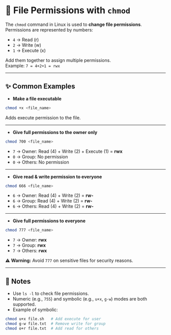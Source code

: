 # 🔐 File Permissions with `chmod`

The `chmod` command in Linux is used to **change file permissions**.  
Permissions are represented by numbers:

- `4` → Read (r)  
- `2` → Write (w)  
- `1` → Execute (x)  

Add them together to assign multiple permissions.  
Example: `7 = 4+2+1 = rwx`

---

## ✨ Common Examples

- **Make a file executable**
```bash
chmod +x <file_name>
```
Adds execute permission to the file.

---

- **Give full permissions to the owner only**
```bash
chmod 700 <file_name>
```
- `7` → Owner: Read (4) + Write (2) + Execute (1) = **rwx**  
- `0` → Group: No permission  
- `0` → Others: No permission  

---

- **Give read & write permission to everyone**
```bash
chmod 666 <file_name>
```
- `6` → Owner: Read (4) + Write (2) = **rw-**  
- `6` → Group: Read (4) + Write (2) = **rw-**  
- `6` → Others: Read (4) + Write (2) = **rw-**

---

- **Give full permissions to everyone**
```bash
chmod 777 <file_name>
```
- `7` → Owner: **rwx**  
- `7` → Group: **rwx**  
- `7` → Others: **rwx**  

⚠️ **Warning:** Avoid `777` on sensitive files for security reasons.

---

## 📝 Notes

- Use `ls -l` to check file permissions.  
- Numeric (e.g., `755`) and symbolic (e.g., `u+x`, `g-w`) modes are both supported.  
- Example of symbolic:
```bash
chmod u+x file.sh   # Add execute for user
chmod g-w file.txt  # Remove write for group
chmod o+r file.txt  # Add read for others
```
